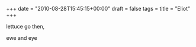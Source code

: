 +++
date = "2010-08-28T15:45:15+00:00"
draft = false
tags = 
title = "Eliot"
+++
<p>lettuce go then,</p>&#13;
<p>ewe and eye</p> 